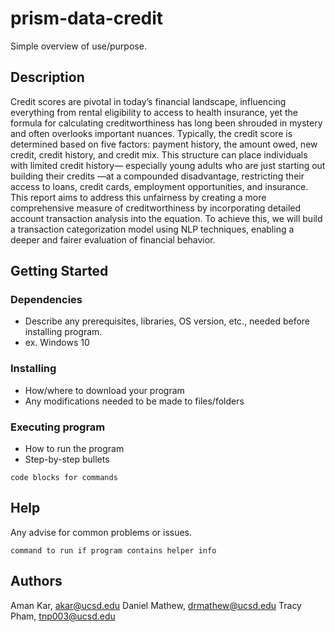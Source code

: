 # prism-data-credit


Simple overview of use/purpose.

## Description

Credit scores are pivotal in today’s financial landscape, influencing everything from rental eligibility to access to health insurance, yet the formula for calculating creditworthiness has long been shrouded in mystery and often overlooks important nuances. Typically, the credit score is determined based on five factors: payment history, the amount owed, new credit, credit history, and credit mix. This structure can place individuals with limited credit history— especially young adults who are just starting out building their credits —at a compounded disadvantage, restricting their access to loans, credit cards, employment opportunities, and insurance. This report aims to address this unfairness by creating a more comprehensive measure of creditworthiness by incorporating detailed account transaction analysis into the equation. To achieve this, we will build a transaction categorization model using NLP techniques, enabling a deeper and fairer evaluation of financial behavior.


## Getting Started

### Dependencies

* Describe any prerequisites, libraries, OS version, etc., needed before installing program.
* ex. Windows 10

### Installing

* How/where to download your program
* Any modifications needed to be made to files/folders

### Executing program

* How to run the program
* Step-by-step bullets
```
code blocks for commands
```

## Help

Any advise for common problems or issues.
```
command to run if program contains helper info
```

## Authors

Aman Kar, akar@ucsd.edu
Daniel Mathew, drmathew@ucsd.edu
Tracy Pham, tnp003@ucsd.edu
